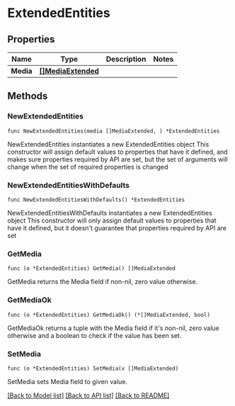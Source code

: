 # ExtendedEntities

## Properties

Name | Type | Description | Notes
------------ | ------------- | ------------- | -------------
**Media** | [**[]MediaExtended**](MediaExtended.md) |  | 

## Methods

### NewExtendedEntities

`func NewExtendedEntities(media []MediaExtended, ) *ExtendedEntities`

NewExtendedEntities instantiates a new ExtendedEntities object
This constructor will assign default values to properties that have it defined,
and makes sure properties required by API are set, but the set of arguments
will change when the set of required properties is changed

### NewExtendedEntitiesWithDefaults

`func NewExtendedEntitiesWithDefaults() *ExtendedEntities`

NewExtendedEntitiesWithDefaults instantiates a new ExtendedEntities object
This constructor will only assign default values to properties that have it defined,
but it doesn't guarantee that properties required by API are set

### GetMedia

`func (o *ExtendedEntities) GetMedia() []MediaExtended`

GetMedia returns the Media field if non-nil, zero value otherwise.

### GetMediaOk

`func (o *ExtendedEntities) GetMediaOk() (*[]MediaExtended, bool)`

GetMediaOk returns a tuple with the Media field if it's non-nil, zero value otherwise
and a boolean to check if the value has been set.

### SetMedia

`func (o *ExtendedEntities) SetMedia(v []MediaExtended)`

SetMedia sets Media field to given value.



[[Back to Model list]](../README.md#documentation-for-models) [[Back to API list]](../README.md#documentation-for-api-endpoints) [[Back to README]](../README.md)


